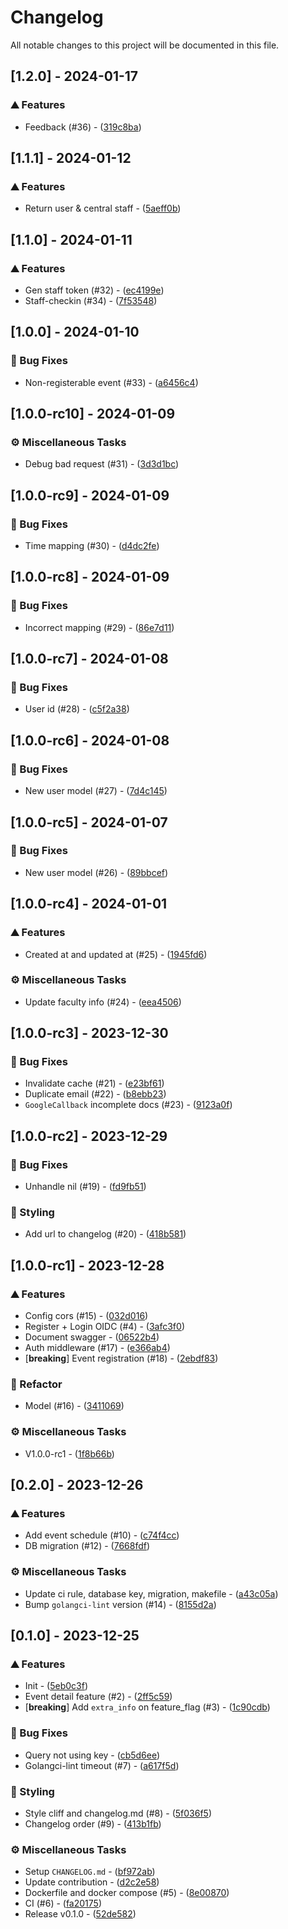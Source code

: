 # Changelog

All notable changes to this project will be documented in this file.

## [1.2.0] - 2024-01-17

### ⛰️  Features

- Feedback (#36) - ([319c8ba](https://github.com/isd-sgcu/oph66-backend/commit/319c8ba0d72586d4ffb83f6a6d9d0b8e7cf7872a))

## [1.1.1] - 2024-01-12

### ⛰️  Features

- Return user & central staff - ([5aeff0b](https://github.com/isd-sgcu/oph66-backend/commit/5aeff0bb0a844e5f124f07ee64b7b932f6d61628))

## [1.1.0] - 2024-01-11

### ⛰️  Features

- Gen staff token (#32) - ([ec4199e](https://github.com/isd-sgcu/oph66-backend/commit/ec4199e53f98daa9cabca35794863a8f1a0a4495))
- Staff-checkin (#34) - ([7f53548](https://github.com/isd-sgcu/oph66-backend/commit/7f535486ef542a4c3a24165787636c521b709c06))

## [1.0.0] - 2024-01-10

### 🐛 Bug Fixes

- Non-registerable event (#33) - ([a6456c4](https://github.com/isd-sgcu/oph66-backend/commit/a6456c4461bec81a3c1c91dfad512cf71a15301b))

## [1.0.0-rc10] - 2024-01-09

### ⚙️ Miscellaneous Tasks

- Debug bad request (#31) - ([3d3d1bc](https://github.com/isd-sgcu/oph66-backend/commit/3d3d1bc117cf06ad2baaa081f7edd55af34fe86e))

## [1.0.0-rc9] - 2024-01-09

### 🐛 Bug Fixes

- Time mapping (#30) - ([d4dc2fe](https://github.com/isd-sgcu/oph66-backend/commit/d4dc2fe733de560785a8af683b88defe0489e3cc))

## [1.0.0-rc8] - 2024-01-09

### 🐛 Bug Fixes

- Incorrect mapping (#29) - ([86e7d11](https://github.com/isd-sgcu/oph66-backend/commit/86e7d1158db845eb0a882aa0ffe86879ca766b7e))

## [1.0.0-rc7] - 2024-01-08

### 🐛 Bug Fixes

- User id (#28) - ([c5f2a38](https://github.com/isd-sgcu/oph66-backend/commit/c5f2a38223e324f48637cc7cc9ef633d15a27f75))

## [1.0.0-rc6] - 2024-01-08

### 🐛 Bug Fixes

- New user model (#27) - ([7d4c145](https://github.com/isd-sgcu/oph66-backend/commit/7d4c1458f230f8f3614c5768d4f5c665a2538589))

## [1.0.0-rc5] - 2024-01-07

### 🐛 Bug Fixes

- New user model (#26) - ([89bbcef](https://github.com/isd-sgcu/oph66-backend/commit/89bbcef792320d889cec6b00fa08d12c07b7b4ef))

## [1.0.0-rc4] - 2024-01-01

### ⛰️  Features

- Created at and updated at (#25) - ([1945fd6](https://github.com/isd-sgcu/oph66-backend/commit/1945fd6d273d51ec06d7628eea9b2ea608061783))

### ⚙️ Miscellaneous Tasks

- Update faculty info (#24) - ([eea4506](https://github.com/isd-sgcu/oph66-backend/commit/eea4506b39208c17e38a1ff3699d0dd18812f4ea))

## [1.0.0-rc3] - 2023-12-30

### 🐛 Bug Fixes

- Invalidate cache (#21) - ([e23bf61](https://github.com/isd-sgcu/oph66-backend/commit/e23bf61caa5e7a58b30f34ca7bff9db08471e6d9))
- Duplicate email (#22) - ([b8ebb23](https://github.com/isd-sgcu/oph66-backend/commit/b8ebb23cbb362c8fb5b0e1367b095c71c1383454))
- `GoogleCallback` incomplete docs (#23) - ([9123a0f](https://github.com/isd-sgcu/oph66-backend/commit/9123a0f478b4027527394fbeb41edc5ff22f5fdb))

## [1.0.0-rc2] - 2023-12-29

### 🐛 Bug Fixes

- Unhandle nil (#19) - ([fd9fb51](https://github.com/isd-sgcu/oph66-backend/commit/fd9fb517c6bb32b998b1d848b0b3102da13dcee9))

### 🎨 Styling

- Add url to changelog (#20) - ([418b581](https://github.com/isd-sgcu/oph66-backend/commit/418b581c111e62797ac45cd36e0032c578fd65e6))

## [1.0.0-rc1] - 2023-12-28

### ⛰️  Features

- Config cors (#15) - ([032d016](https://github.com/isd-sgcu/oph66-backend/commit/032d0168ca2028ada044edf55a64a1382a03e9b4))
- Register + Login OIDC (#4) - ([3afc3f0](https://github.com/isd-sgcu/oph66-backend/commit/3afc3f0466b38aea60c6aa141e0aafac631cfc7a))
- Document swagger - ([06522b4](https://github.com/isd-sgcu/oph66-backend/commit/06522b4013786cec374f2cab4ecd491fe871e168))
- Auth middleware (#17) - ([e366ab4](https://github.com/isd-sgcu/oph66-backend/commit/e366ab4773d7f4f38f330a833f6c79205c822563))
- [**breaking**] Event registration (#18) - ([2ebdf83](https://github.com/isd-sgcu/oph66-backend/commit/2ebdf834c42a38212f23859382a21b6d5e3eaa9e))

### 🚜 Refactor

- Model (#16) - ([3411069](https://github.com/isd-sgcu/oph66-backend/commit/3411069f6d802e4261fe86057ad91a8e88705f90))

### ⚙️ Miscellaneous Tasks

- V1.0.0-rc1 - ([1f8b66b](https://github.com/isd-sgcu/oph66-backend/commit/1f8b66b7e9395f131b29790733ef8c969d631291))

## [0.2.0] - 2023-12-26

### ⛰️  Features

- Add event schedule (#10) - ([c74f4cc](https://github.com/isd-sgcu/oph66-backend/commit/c74f4cce3f24946db9e6a09122581187a7df6804))
- DB migration (#12) - ([7668fdf](https://github.com/isd-sgcu/oph66-backend/commit/7668fdf2b9302ad7b2a76ce30866c3f1ec8f57ab))

### ⚙️ Miscellaneous Tasks

- Update ci rule, database key, migration, makefile - ([a43c05a](https://github.com/isd-sgcu/oph66-backend/commit/a43c05aab0f14844a8f460a1368c9722844f5d5f))
- Bump `golangci-lint` version (#14) - ([8155d2a](https://github.com/isd-sgcu/oph66-backend/commit/8155d2ad7d6b23c29b6beccdbb117630a1059319))

## [0.1.0] - 2023-12-25

### ⛰️  Features

- Init - ([5eb0c3f](https://github.com/isd-sgcu/oph66-backend/commit/5eb0c3f9f621595c37ba8bb30077ee0caceba485))
- Event detail feature (#2) - ([2ff5c59](https://github.com/isd-sgcu/oph66-backend/commit/2ff5c59340d070adae0b0b93d4da1c9fe5d7613c))
- [**breaking**] Add `extra_info` on feature_flag (#3) - ([1c90cdb](https://github.com/isd-sgcu/oph66-backend/commit/1c90cdb0d3a44a95956ddb7781a446372cb7a54d))

### 🐛 Bug Fixes

- Query not using key - ([cb5d6ee](https://github.com/isd-sgcu/oph66-backend/commit/cb5d6ee0a1ba3474be429cf5c744b5e4b8ddc3f7))
- Golangci-lint timeout (#7) - ([a617f5d](https://github.com/isd-sgcu/oph66-backend/commit/a617f5d4b1d368bdcd0cbc5fd4455c750a7c1530))

### 🎨 Styling

- Style cliff and changelog.md (#8) - ([5f036f5](https://github.com/isd-sgcu/oph66-backend/commit/5f036f5974d768eecf38ce4d624a48ab162fb52f))
- Changelog order (#9) - ([413b1fb](https://github.com/isd-sgcu/oph66-backend/commit/413b1fb13866c13d87e883d0bd40656cfdea77a3))

### ⚙️ Miscellaneous Tasks

- Setup `CHANGELOG.md` - ([bf972ab](https://github.com/isd-sgcu/oph66-backend/commit/bf972ab1741b20edc6ae0c8e4a7df98035ba1431))
- Update contribution - ([d2c2e58](https://github.com/isd-sgcu/oph66-backend/commit/d2c2e5896cd0e48ed49408670f7b54f46b211942))
- Dockerfile and docker compose (#5) - ([8e00870](https://github.com/isd-sgcu/oph66-backend/commit/8e008708ac99a4c089a84d5d9e6933291fe5eebf))
- CI (#6) - ([fa20175](https://github.com/isd-sgcu/oph66-backend/commit/fa20175b9c1d223339b2dd7ca75dfae1f79a78ae))
- Release v0.1.0 - ([52de582](https://github.com/isd-sgcu/oph66-backend/commit/52de582c09ca7f2241fb1a541a668cdee4a8d771))

<!-- generated by git-cliff -->
